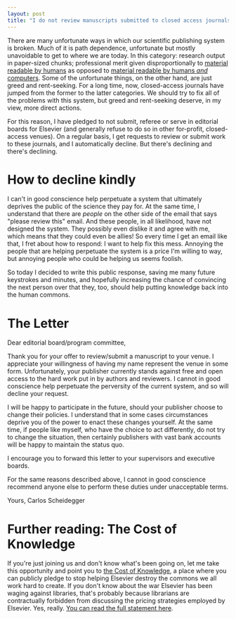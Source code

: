 ```yaml
---
layout: post
title: "I do not review manuscripts submitted to closed access journals"
---
```


There are many unfortunate ways in which our scientific publishing
system is broken. Much of it is path dependence, unfortunate but
mostly unavoidable to get to where we are today. In this category:
research output in paper-sized chunks; professional merit given
disproportionally to [material readable by
humans](http://www.sciencemag.org/) as opposed to [material readable
by humans *and* computers](https://github.com/).  Some of the
unfortunate things, on the other hand, are just greed and
rent-seeking. For a long time, now, closed-access journals have jumped
from the former to the latter categories.  We should try to fix all of
the problems with this system, but greed and rent-seeking deserve, in
my view, more direct actions.

For this reason, I have pledged to not submit, referee or serve in
editorial boards for Elsevier (and generally refuse to do so in other
for-profit, closed-access venues). On a regular basis, I get requests
to review or submit work to these journals, and I automatically
decline. But there's declining and there's declining.

# How to decline kindly

I can't in good conscience help perpetuate a system that ultimately
deprives the public of the science they pay for. At the same time, I
understand that there are *people* on the other side of the email that
says "please review this" email. And these people, in all likelihood,
have not designed the system. They possibly even dislike it and agree
with me, which means that they could even be allies! So every
time I get an email like that, I fret about how to respond: I want to
help fix this mess. Annoying the people that are helping perpetuate
the system is a price I'm willing to way, but annoying people who
could be helping us seems foolish.

So today I decided to write this public response, saving me many
future keystrokes and minutes, and hopefully increasing the chance of
convincing the next person over that they, too, should help putting
knowledge back into the human commons.

# The Letter

Dear editorial board/program committee,

Thank you for your offer to review/submit a manuscript to your venue.
I appreciate your willingness of having my name represent the venue in
some form. Unfortunately, your publisher currently stands against free
and open access to the hard work put in by authors and reviewers. I
cannot in good conscience help perpetuate the perversity of the
current system, and so will decline your request.

I will be happy to participate in the future, should your publisher
choose to change their policies. I understand that in some cases
circumstances deprive you of the power to enact these changes
yourself. At the same time, if people like myself, who have the choice
to act differently, do not try to change the situation, then certainly
publishers with vast bank accounts will be happy to maintain the
status quo.

I encourage you to forward this letter to your supervisors and
executive boards.

For the same reasons described above, I cannot in good conscience
recommend anyone else to perform these duties under unacceptable
terms.

Yours,
Carlos Scheidegger

# Further reading: The Cost of Knowledge

If you're just joining us and don't know what's been going on, let me
take this opportunity and point you to [the Cost of
Knowledge](http://http://thecostofknowledge.com/), a place where you
can publicly pledge to stop helping Elsevier destroy the commons we
all work hard to create. If you don't know about the war Elsevier has
been waging against libraries, that's probably because librarians are
contractually forbidden from discussing the pricing strategies
employed by Elsevier. Yes, really. [You can read the full statement
here](https://gowers.files.wordpress.com/2012/02/elsevierstatementfinal.pdf).
